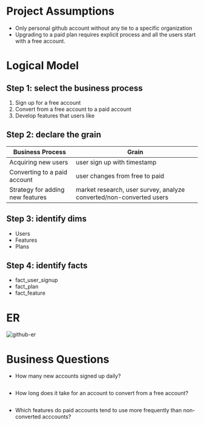 # Project Assumptions
* Only personal github account without any tie to a specific organization
* Upgrading to a paid plan requires explicit process and all the users start with a free account. 
# Logical Model

## Step 1: select the business process
1. Sign up for a free account
2. Convert from a free account to a paid account
3. Develop features that users like

## Step 2: declare the grain
|Business Process | Grain |
|---|---|
|Acquiring new users| user sign up with timestamp|
|Converting to a paid account| user changes from free to paid|
| Strategy for adding new features | market research, user survey, analyze converted/non-converted users |

## Step 3: identify dims
* Users
* Features
* Plans

## Step 4: identify facts
* fact_user_signup
* fact_plan
* fact_feature

# ER
![github-er](./github-er.png "Github ERD")

# Business Questions
* How many new accounts signed up daily?
```sql
```
* How long does it take for an account to convert from a free account?
```sql
```
* Which features do paid accounts tend to use more frequently than non-converted acccounts?
```sql
```
